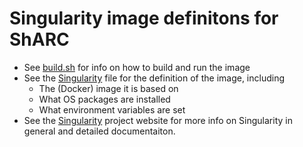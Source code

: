 # Singularity image definitons for ShARC

* See [build.sh](build.sh) for info on how to build and run the image
* See the [Singularity](Singularity) file for the definition of the image, including
    * The (Docker) image it is based on
    * What OS packages are installed
    * What environment variables are set
* See the [Singularity](https://www.sylabs.io/singularity/) project website for more info on Singularity in general and detailed documentaiton.
